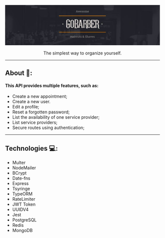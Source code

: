 <img src="./github/logo.jpg" alt="gobarber">
<p align="center">The simplest way to organize yourself.</p>
<hr />

## About 🔎:
#### This API provides multiple features, such as:
- Create a new appointment;
- Create a new user.
- Edit a profile;
- Reset a forgotten password;
- List the availability of one service provider;
- List service providers;
- Secure routes using authentication;
<hr />

## Technologies 💻:
- Multer
- NodeMailer
- BCrypt
- Date-fns
- Express
- Tsyringe
- TypeORM
- RateLimiter
- JWT Token
- UUIDV4
- Jest
- PostgreSQL
- Redis
- MongoDB
